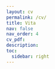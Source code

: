 ```yaml
---
layout: cv
permalink: /cv/
title: Vita
nav: false
nav_order: 4
cv_pdf:
description:
toc:
  sidebar: right
---
```

